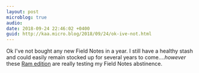 ```yaml
---
layout: post
microblog: true
audio: 
date: 2018-09-24 22:46:02 +0400
guid: http://kaa.micro.blog/2018/09/24/ok-ive-not.html
---
```

Ok I've not bought any new Field Notes in a year. I still have a healthy stash and could easily remain stocked up for several years to come...._however_ these [Ram edition](https://fieldnotesbrand.com/products/rams) are really testing my Field Notes abstinence.
